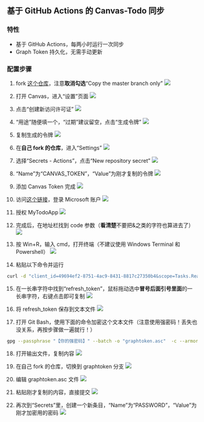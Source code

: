## 基于 GitHub Actions 的 Canvas-Todo 同步
### 特性
- 基于 GitHub Actions，每两小时运行一次同步
- Graph Token 持久化，无需手动更新

### 配置步骤
1. fork [这个仓库](https://github.com/1357310795/TodoSynchronizer)，注意**取消勾选**“Copy the master branch only”
![](https://s2.loli.net/2022/08/21/STBVjWhLsU6Dib1.png)

2. 打开 Canvas，进入“设置”页面
![](https://s2.loli.net/2022/08/21/bdnaM9jLhvCI4i3.png)

3. 点击“创建新访问许可证”
![](https://s2.loli.net/2022/08/21/FheNU1Rlz7X5cgS.png)

4. “用途”随便填一个，“过期”建议留空，点击“生成令牌”
![](https://s2.loli.net/2022/08/21/riymJ4DqvI2ZAPb.png)

5. 复制生成的令牌
![](https://s2.loli.net/2022/08/21/Eyej95vY3cCsVZT.png)

6. 在**自己 fork 的仓库**，进入“Settings”
![](https://s2.loli.net/2022/08/21/BuWYEbml4QsVUXq.png)

7. 选择“Secrets - Actions”，点击“New repository secret”
![](https://s2.loli.net/2022/08/21/FavMKjp4lGYIh6g.png)

8. “Name”为“CANVAS_TOKEN”，“Value”为刚才复制的令牌
![](https://s2.loli.net/2022/08/21/lNoKxvDZgFXWkyA.png)

9. 添加 Canvas Token 完成
![](https://s2.loli.net/2022/08/21/kULpJbrxvgEGzCQ.png)

10. 访问[这个链接](https://login.microsoftonline.com/consumers/oauth2/v2.0/authorize?client_id=49694ef2-8751-4ac9-8431-8817c27350b4&response_type=code&redirect_uri=https%3A%2F%2Flogin.microsoftonline.com%2Fcommon%2Foauth2%2Fnativeclient&response_mode=query&scope=Tasks.ReadWrite%20offline_access&state=12345)，登录 Microsoft 账户
![](https://s2.loli.net/2022/08/21/B7Kj6a5tJPXQqSL.png)

11. 授权 MyTodoApp
![](https://s2.loli.net/2022/08/21/ukbdAHSGTvCsZpP.png)

12. 完成后，在地址栏找到 code 参数（**看清楚**不要把&之类的字符也算进去了）
![](https://s2.loli.net/2022/08/21/nD6NeU3PkhaAs5H.png)

13. 按 Win+R，输入 cmd，打开终端（不建议使用 Windows Terminal 和 Powershell）
![](https://s2.loli.net/2022/08/21/3DiI6pwYgJFzufk.png)

14. 粘贴以下命令并运行
```bash
curl -d "client_id=49694ef2-8751-4ac9-8431-8817c27350b4&scope=Tasks.ReadWrite%20offline_access&code=【这里换成你的code！】&redirect_uri=https%3A%2F%2Flogin.microsoftonline.com%2Fcommon%2Foauth2%2Fnativeclient&grant_type=authorization_code" https://login.microsoftonline.com/consumers/oauth2/v2.0/token
```

15. 在一长串字符中找到“refresh_token”，鼠标拖动选中**冒号后面引号里面**的一长串字符，右键点击即可复制
![](https://s2.loli.net/2022/08/21/LNzU9G5k7eowJRS.png)

16. 将 refresh_token 保存到文本文件
![](https://s2.loli.net/2022/08/21/W6JOvjIprDw81iU.png)

17. 打开 Git Bash，使用下面的命令加密这个文本文件（注意使用强密码！丢失也没关系，再按步骤做一遍就行！）
```bash
gpg --passphrase "【你的强密码】" --batch -o "graphtoken.asc"  -c --armor "【输入文件】"
```

18. 打开输出文件，复制内容
![](https://s2.loli.net/2022/08/21/QKtaHz6xNI5lbZJ.png)

19. 在自己 fork 的仓库，切换到 graphtoken 分支
![](https://s2.loli.net/2022/08/21/NzJRe4E5LSlYVGb.png)

17. 编辑 graphtoken.asc 文件
![](https://s2.loli.net/2022/08/21/Rx4rTsCJ8L2hejA.png)

18. 粘贴刚才复制的内容，直接提交
![](https://s2.loli.net/2022/08/21/fdGqptNy4FZc9Vz.png)

19. 再次到“Secrets”里，创建一个新条目，“Name”为“PASSWORD”，“Value”为刚才加密用的密码
![](https://s2.loli.net/2022/08/21/iupSOXaRbE3Fjxo.png)
